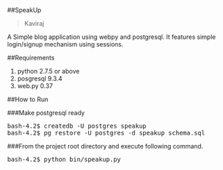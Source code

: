 ##SpeakUp

> Kaviraj

A Simple blog application using webpy and postgresql. It features simple login/signup mechanism using sessions.

##Requirements
<ol>
  
  <li>python 2.7.5 or above</li>
  <li>posgresql 9.3.4</li>
  <li>web.py 0.37</li>
  
</ol>

##How to Run

###Make postgresql ready

<pre>
bash-4.2$ createdb -U postgres speakup
bash-4.2$ pg_restore -U postgres -d speakup schema.sql
</pre>

###From the project root directory and execute following command.

<pre>
bash-4.2$ python bin/speakup.py
</pre>





